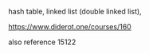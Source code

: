 


hash table, linked list (double linked list),


https://www.diderot.one/courses/160 

also reference 15122

